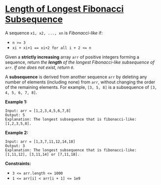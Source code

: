 [Length of Longest Fibonacci Subsequence](https://leetcode.com/problems/length-of-longest-fibonacci-subsequence)
===
A sequence `x1, x2, ..., xn` is _Fibonacci-like_ if:

* `n >= 3`
* `xi + xi+1 == xi+2 for all i + 2 <= n`

Given a **strictly increasing** array `arr` of positive integers forming a sequence, return _the **length** of the
longest Fibonacci-like subsequence of `arr`. If one does not exist, return `0`_.

A **subsequence** is derived from another sequence `arr` by deleting any number of elements (including none) from `arr`,
without changing the order of the remaining elements. For example, `[3, 5, 8]` is a subsequence of `[3, 4, 5, 6, 7, 8]`.

**Example 1:**

```text
Input: arr = [1,2,3,4,5,6,7,8]
Output: 5
Explanation: The longest subsequence that is fibonacci-like: [1,2,3,5,8].
```

**Example 2:**

```text
Input: arr = [1,3,7,11,12,14,18]
Output: 3
Explanation: The longest subsequence that is fibonacci-like: [1,11,12], [3,11,14] or [7,11,18].
```

**Constraints:**

* `3 <= arr.length <= 1000`
* `1 <= arr[i] < arr[i + 1] <= 1e9`

